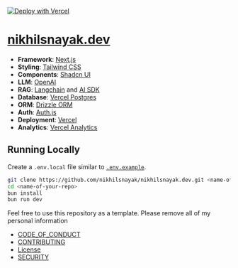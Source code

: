 [![Deploy with Vercel](https://vercel.com/button)](https://vercel.com/new/clone?repository-url=https%3A%2F%2Fgithub.com%2Fnikhilsnayak%2Fnikhilsnayak.dev)

# [nikhilsnayak.dev](https://nikhilsnayak.dev)

- **Framework**: [Next.js](https://nextjs.org/)
- **Styling**: [Tailwind CSS](https://tailwindcss.com)
- **Components**: [Shadcn UI](https://ui.shadcn.com/)
- **LLM**: [OpenAI](https://platform.openai.com/)
- **RAG**: [Langchain](https://js.langchain.com/v0.2/docs/tutorials/rag) and [AI SDK](https://sdk.vercel.ai/docs/introduction)
- **Database**: [Vercel Postgres](https://vercel.com/docs/storage/vercel-postgres)
- **ORM**: [Drizzle ORM](https://orm.drizzle.team/)
- **Auth**: [Auth.js](https://authjs.dev/)
- **Deployment**: [Vercel](https://vercel.com)
- **Analytics**: [Vercel Analytics](https://vercel.com/analytics)

## Running Locally

Create a `.env.local` file similar to [`.env.example`](./.env.example).

```bash
git clone https://github.com/nikhilsnayak/nikhilsnayak.dev.git <name-of-your-repo>
cd <name-of-your-repo>
bun install
bun run dev
```

Feel free to use this repository as a template. Please remove all of my personal information

- [CODE_OF_CONDUCT](./CODE_OF_CONDUCT.md)
- [CONTRIBUTING](./CONTRIBUTING.md)
- [License](./LICENSE)
- [SECURITY](./SECURITY.md)
